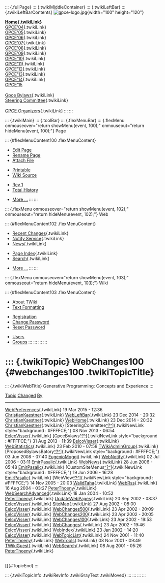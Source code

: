 ::: {.fullPage}
::: {.twikiMiddleContainer}
::: {.twikiLeftBar}
::: {.twikiLeftBarContents}
![gpce-logo.jpg](../pub/Gpce/WebLeftBar/gpce-logo.jpg){width="100"
height="120"}

**[Home](WebHome){.twikiLink}**\
[GPCE\'04](../Gpce04/WebHome){.twikiLink}\
[GPCE\'05](../Gpce05/WebHome){.twikiLink}\
[GPCE\'06](../GPCE06/WebHome){.twikiLink}\
[GPCE\'07](../GPCE07/WebHome){.twikiLink}\
[GPCE\'08](../GPCE08/WebHome){.twikiLink}\
[GPCE\'09](../GPCE09/WebHome){.twikiLink}\
[GPCE\'10](../GPCE10/WebHome){.twikiLink}\
[GPCE\'11](../GPCE11/WebHome){.twikiLink}\
[GPCE\'12](../GPCE12/WebHome){.twikiLink}\
[GPCE\'13](../GPCE13/WebHome){.twikiLink}\
[GPCE\'14](../GPCE14/WebHome){.twikiLink}\
[GPCE\'15](http://conf.researchr.org/home/gpce2015)\
\
[Gpce Bylaws](GpceBylaws){.twikiLink}\
[Steering Committee](SteeringCommittee){.twikiLink}\
\
[GPCE Organizers](../Gpceorg/WebHome){.twikiLink}
:::
:::

::: {.twikiMain}
::: {.toolBar}
::: {.flexMenuBar}
::: {.flexMenu onmouseover="return showMenu(event, 100);" onmouseout="return hideMenu(event, 100);"}
Page

::: {#flexMenuContent100 .flexMenuContent}
-   [Edit
    Page](http://www.program-transformation.org/edit/Gpce/WebChanges100?t=1536828015)
-   [Rename
    Page](http://www.program-transformation.org/rename/Gpce/WebChanges100)
-   [Attach
    File](http://www.program-transformation.org/attach/Gpce/WebChanges100)

<!-- -->

-   [Printable](http://www.program-transformation.org/view/Gpce/WebChanges100?skin=print.pattern)
-   [Wiki
    Source](http://www.program-transformation.org/view/Gpce/WebChanges100?skin=text&raw=on&contenttype=text/plain)

<!-- -->

-   [Rev
    1](http://www.program-transformation.org/view/Gpce/WebChanges100?rev=1.1)
-   [Total
    History](http://www.program-transformation.org/rdiff/Gpce/WebChanges100)

<!-- -->

-   [More
    \...](http://www.program-transformation.org/oops/Gpce/WebChanges100?template=oopsmore&param1=1.1&param2=1.1)
:::
:::

::: {.flexMenu onmouseover="return showMenu(event, 102);" onmouseout="return hideMenu(event, 102);"}
Web

::: {#flexMenuContent102 .flexMenuContent}
-   [Recent Changes](WebChanges){.twikiLink}
-   [Notify Service](WebNotify){.twikiLink}
-   [News](WebNews){.twikiLink}

<!-- -->

-   [Page Index](WebIndex){.twikiLink}
-   [Search](WebSearch){.twikiLink}

<!-- -->

-   [More
    \...](http://www.program-transformation.org/oops/Gpce/WebChanges100?template=oopsmore&param1=1.1&param2=1.1)
:::
:::

::: {.flexMenu onmouseover="return showMenu(event, 103);" onmouseout="return hideMenu(event, 103);"}
Wiki

::: {#flexMenuContent103 .flexMenuContent}
-   [About
    TWiki](http://www.program-transformation.org/view/TWiki/WebHome)
-   [Text
    Formatting](http://www.program-transformation.org/view/TWiki/TextFormattingRules)

<!-- -->

-   [Registration](http://www.program-transformation.org/view/TWiki/TWikiRegistration)
-   [Change
    Password](http://www.program-transformation.org/view/TWiki/ChangePassword)
-   [Reset
    Password](http://www.program-transformation.org/view/TWiki/ResetPassword)

<!-- -->

-   [Users](http://www.program-transformation.org/view/Main/TWikiUsers)
-   [Groups](http://www.program-transformation.org/view/Main/TWikiGroups)
:::
:::
:::
:::

::: {.twikiTopic}
WebChanges100 {#webchanges100 .twikiTopicTitle}
=============

::: {.twikiWebTitle}
Generative Programming: Concepts and Experience
:::

  [Topic](http://www.program-transformation.org/Gpce/WebChanges100?sortcol=0&table=1&up=0#sorted_table "Sort by this column")                                                     [Changed](http://www.program-transformation.org/Gpce/WebChanges100?sortcol=1&table=1&up=0#sorted_table "Sort by this column")   [By](http://www.program-transformation.org/Gpce/WebChanges100?sortcol=2&table=1&up=0#sorted_table "Sort by this column")
  ------------------------------------------------------------------------------------------------------------------------------------------------------------------------------- ------------------------------------------------------------------------------------------------------------------------------- --------------------------------------------------------------------------------------------------------------------------
  [WebPreferences](../Main/WebPreferences){.twikiLink}                                                                                                                            19 Mar 2015 - 12:36                                                                                                             [ChristianKaestner](../Main/ChristianKaestner){.twikiLink}
  [WebLeftBar](../Main/WebLeftBar){.twikiLink}                                                                                                                                    23 Dec 2014 - 20:32                                                                                                             [ChristianKaestner](../Main/ChristianKaestner){.twikiLink}
  [WebHome](../Main/WebHome){.twikiLink}                                                                                                                                          23 Dec 2014 - 20:32                                                                                                             [ChristianKaestner](../Main/ChristianKaestner){.twikiLink}
  [SteeringCommittee[^?^](http://www.program-transformation.org/edit/Main/SteeringCommittee?topicparent=Gpce.WebChanges100)]{.twikiNewLink style="background : #FFFFCE;"}         08 Nov 2013 - 06:54                                                                                                             [EelcoVisser](../Main/EelcoVisser){.twikiLink}
  [GpceBylaws[^?^](http://www.program-transformation.org/edit/Main/GpceBylaws?topicparent=Gpce.WebChanges100)]{.twikiNewLink style="background : #FFFFCE;"}                       31 Aug 2013 - 11:39                                                                                                             [EelcoVisser](../Main/EelcoVisser){.twikiLink}
  [WebStatistics](../Main/WebStatistics){.twikiLink}                                                                                                                              23 Feb 2010 - 07:58                                                                                                             [TWikiAdminGroup](../Main/TWikiAdminGroup){.twikiLink}
  [ProposedBylawsBatory[^?^](http://www.program-transformation.org/edit/Main/ProposedBylawsBatory?topicparent=Gpce.WebChanges100)]{.twikiNewLink style="background : #FFFFCE;"}   03 Jun 2008 - 07:40                                                                                                             [EugenioMoggi](../Main/EugenioMoggi){.twikiLink}
  [WebNotify](../Main/WebNotify){.twikiLink}                                                                                                                                      02 Jul 2006 - 03:11                                                                                                             [EmirPasalic](../Main/EmirPasalic){.twikiLink}
  [WebNews](../Main/WebNews){.twikiLink}                                                                                                                                          28 Jun 2006 - 05:48                                                                                                             [EmirPasalic](../Main/EmirPasalic){.twikiLink}
  [CustomSiteMenus[^?^](http://www.program-transformation.org/edit/Main/CustomSiteMenus?topicparent=Gpce.WebChanges100)]{.twikiNewLink style="background : #FFFFCE;"}             19 Jun 2006 - 16:28                                                                                                             [EmirPasalic](../Main/EmirPasalic){.twikiLink}
  [WebView[^?^](http://www.program-transformation.org/edit/Main/WebView?topicparent=Gpce.WebChanges100)]{.twikiNewLink style="background : #FFFFCE;"}                             14 Nov 2005 - 20:03                                                                                                             [WalidTaha](../Main/WalidTaha){.twikiLink}
  [WebRss](../Main/WebRss){.twikiLink}                                                                                                                                            16 Aug 2004 - 03:27                                                                                                             [PeterThoeny](../Main/PeterThoeny){.twikiLink}
  [WebSearchAdvanced](../Main/WebSearchAdvanced){.twikiLink}                                                                                                                      18 Jan 2004 - 10:52                                                                                                             [PeterThoeny](../Main/PeterThoeny){.twikiLink}
  [UpdateWebPages](../Main/UpdateWebPages){.twikiLink}                                                                                                                            20 Sep 2002 - 08:37                                                                                                             [EelcoVisser](../Main/EelcoVisser){.twikiLink}
  [SiteMap](../Main/SiteMap){.twikiLink}                                                                                                                                          27 Aug 2002 - 08:00                                                                                                             [EelcoVisser](../Main/EelcoVisser){.twikiLink}
  [WebChanges500](../Main/WebChanges500){.twikiLink}                                                                                                                              23 Apr 2002 - 20:09                                                                                                             [EelcoVisser](../Main/EelcoVisser){.twikiLink}
  [WebChanges200](../Main/WebChanges200){.twikiLink}                                                                                                                              23 Apr 2002 - 20:05                                                                                                             [EelcoVisser](../Main/EelcoVisser){.twikiLink}
  [WebChanges100](../Main/WebChanges100){.twikiLink}                                                                                                                              23 Apr 2002 - 19:53                                                                                                             [EelcoVisser](../Main/EelcoVisser){.twikiLink}
  [WebChanges](../Main/WebChanges){.twikiLink}                                                                                                                                    23 Apr 2002 - 19:46                                                                                                             [EelcoVisser](../Main/EelcoVisser){.twikiLink}
  [WebIndex](../Main/WebIndex){.twikiLink}                                                                                                                                        23 Jan 2002 - 14:20                                                                                                             [EelcoVisser](../Main/EelcoVisser){.twikiLink}
  [WebTopicList](../Main/WebTopicList){.twikiLink}                                                                                                                                24 Nov 2001 - 11:40                                                                                                             [PeterThoeny](../Main/PeterThoeny){.twikiLink}
  [WebTools](../Main/WebTools){.twikiLink}                                                                                                                                        08 Nov 2001 - 09:49                                                                                                             [TWikiGuest](../Main/TWikiGuest){.twikiLink}
  [WebSearch](../Main/WebSearch){.twikiLink}                                                                                                                                      08 Aug 2001 - 05:26                                                                                                             [PeterThoeny](../Main/PeterThoeny){.twikiLink}

\
[]{#TopicEnd}
:::

::: {.twikiTopicInfo .twikiRevInfo .twikiGrayText .twikiMoved}
:::
:::
:::
:::
